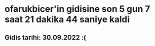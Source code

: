# ofarukbicer'in gidisine son 5 gun 7 saat 21 dakika 44 saniye kaldi

## Gidis tarihi: 30.09.2022 :(